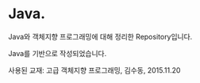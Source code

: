 # Java.

Java와 객체지향 프로그래밍에 대해 정리한 Repository입니다.

Java를 기반으로 작성되었습니다.

사용된 교재: 고급 객체지향 프로그래밍, 김수동, 2015.11.20
